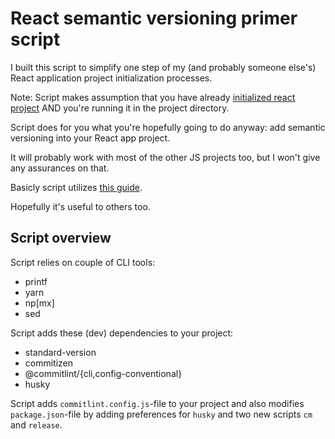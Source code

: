 # React semantic versioning primer script

I built this script to simplify one step of my (and probably someone else's) React application project initialization processes.

Note: Script makes assumption that you have already [initialized react project](https://reactjs.org/docs/create-a-new-react-app.html) AND you're running it in the project directory.

Script does for you what you're hopefully going to do anyway: add semantic versioning into your React app project.

It will probably work with most of the other JS projects too, but I won't give any assurances on that.

Basicly script utilizes [this guide](https://dev.to/stijnva/semantic-versioning-in-javascript-projects-made-easy-3h63).

Hopefully it's useful to others too.

## Script overview

Script relies on couple of CLI tools:

- printf
- yarn
- np[mx]
- sed

Script adds these (dev) dependencies to your project:

- standard-version
- commitizen
- @commitlint/{cli,config-conventional}
- husky

Script adds `commitlint.config.js`-file to your project and also modifies `package.json`-file by adding preferences for `husky` and two new scripts `cm` and `release`.